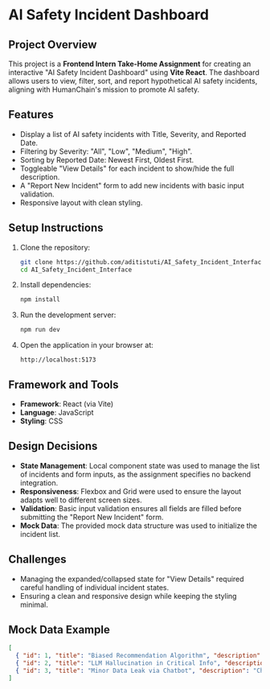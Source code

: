 # AI Safety Incident Dashboard

## Project Overview
This project is a **Frontend Intern Take-Home Assignment** for creating an interactive "AI Safety Incident Dashboard" using **Vite React**. The dashboard allows users to view, filter, sort, and report hypothetical AI safety incidents, aligning with HumanChain's mission to promote AI safety.

## Features
- Display a list of AI safety incidents with Title, Severity, and Reported Date.
- Filtering by Severity: "All", "Low", "Medium", "High".
- Sorting by Reported Date: Newest First, Oldest First.
- Toggleable "View Details" for each incident to show/hide the full description.
- A "Report New Incident" form to add new incidents with basic input validation.
- Responsive layout with clean styling.

## Setup Instructions
1. Clone the repository:
   ```bash
   git clone https://github.com/aditistuti/AI_Safety_Incident_Interface.git
   cd AI_Safety_Incident_Interface
   ```

2. Install dependencies:
   ```bash
   npm install
   ```

3. Run the development server:
   ```bash
   npm run dev
   ```

4. Open the application in your browser at:
   ```
   http://localhost:5173
   ```

## Framework and Tools
- **Framework**: React (via Vite)
- **Language**: JavaScript
- **Styling**: CSS 

## Design Decisions
- **State Management**: Local component state was used to manage the list of incidents and form inputs, as the assignment specifies no backend integration.
- **Responsiveness**: Flexbox and Grid were used to ensure the layout adapts well to different screen sizes.
- **Validation**: Basic input validation ensures all fields are filled before submitting the "Report New Incident" form.
- **Mock Data**: The provided mock data structure was used to initialize the incident list.

## Challenges
- Managing the expanded/collapsed state for "View Details" required careful handling of individual incident states.
- Ensuring a clean and responsive design while keeping the styling minimal.

## Mock Data Example
```json
[
  { "id": 1, "title": "Biased Recommendation Algorithm", "description": "Algorithm consistently favored certain demographics...", "severity": "Medium", "reported_at": "2025-02-15T10:00:00Z" },
  { "id": 2, "title": "LLM Hallucination in Critical Info", "description": "LLM provided incorrect safety procedure information...", "severity": "High", "reported_at": "2025-04-01T14:30:00Z" },
  { "id": 3, "title": "Minor Data Leak via Chatbot", "description": "Chatbot inadvertently exposed non-sensitive user metadata...", "severity": "Low", "reported_at": "2025-03-20T09:15:00Z" }
]
```